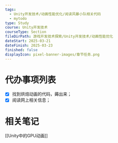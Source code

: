 ```yaml
---
tags:
  - Unity开发技术/动画性能优化/阅读风暴小队相关代码
  - mytodo
type: Study
course: Unity开发技术
courseType: Section
fileDirPath: 游戏开发技术探索/Unity开发技术/动画性能优化
dateStart: 2025-03-21
dateFinish: 2025-03-23
finished: false
displayIcon: pixel-banner-images/章节任务.png
---
```

# 代办事项列表
- [x] 找到烘焙动画的代码，薅出来； 
- [x] 阅读网上相关信息；
# 相关笔记
[[Unity中的GPU动画]]





